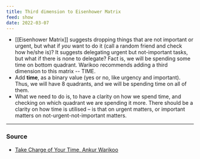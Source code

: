 ```yaml
---
title: Third dimension to Eisenhower Matrix
feed: show
date: 2022-03-07
---
```


- [[Eisenhower Matrix]] suggests dropping things that are not important or urgent, but what if _you_ want to do it (call a random friend and check how he/she is)? It suggests delegating urgent but not-important tasks, but what if there is none to delegate? Fact is, we will be spending some time on bottom quadrant. Warikoo recommends adding a third dimension to this matrix -- TIME. 
- Add **time**, as a binary value (yes or no, like urgency and important). Thus, we will have 8 quadrants, and we will be spending time on all of them. 
- What we need to do is, to have a clarity on how we spend time, and checking on which quadrant we are spending it more. There should be a clarity on how time is utilised – is that on urgent matters, or important matters on not-urgent-not-important matters.

---

### Source

- [Take Charge of Your Time, Ankur Warikoo](https://webveda.ankurwarikoo.com/course/time-management)